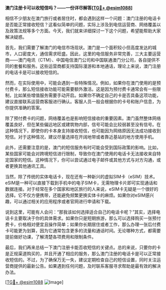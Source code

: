 **澳门注册卡可以收短信吗？——一份详尽解答[[TG💪+ @esim1088](https://t.me/s/esim1088)]**

相信不少朋友在澳门旅行或者居住时，都会遇到这样一个问题：澳门注册的电话卡是否能正常接收短信？这看似简单的问题，实际上涉及到电信运营商、网络覆盖以及政策法规等多个方面。今天，我们就来详细探讨一下这个问题，希望能帮助大家解决疑惑。

首先，我们需要了解澳门的电信市场现状。澳门是一个面积较小但高度发达的城市，人口密度大，通信需求旺盛。因此，这里的电信服务非常完善，三大主要运营商——澳门电讯（CTM）、中国电信澳门公司和中国联通澳门分公司，各自提供不同的套餐和服务。这些运营商都支持国际漫游和本地通话，理论上来说，澳门注册的电话卡是可以接收短信的。

然而，在实际使用中，可能会遇到一些特殊情况。例如，如果你在澳门使用的是预付费卡，那么短信接收功能可能需要额外激活。这是因为预付费卡通常会有一些限制，比如某些增值服务需要手动开启。如果你不确定自己的卡是否具备这项功能，建议直接联系运营商客服进行确认。客服人员一般会根据你的卡号和账户信息，为你提供准确的答案。

除了预付费卡的问题，网络覆盖也是影响短信接收的重要因素。澳门虽然整体网络覆盖良好，但在某些偏远地区或建筑物内部，信号可能会比较弱甚至没有信号。在这种情况下，即使你的卡本身支持接收短信，也可能因为网络原因无法成功接收到短信。对于这种情况，建议尽量选择在开阔地带或者靠近基站的地方使用手机。

此外，还需要注意的是，澳门的短信服务有时可能会受到国际政策的影响。比如，某些国家可能会对跨境短信进行限制，导致你在澳门使用的电话卡无法接收来自特定国家的短信。这种情况下，你可以尝试通过电子邮件或其他方式与对方沟通，或者更换其他通讯工具。

当然，除了传统的实体电话卡，现在还有一种新兴的虚拟SIM卡（eSIM）技术。eSIM是一种可以直接下载到手机中的电子SIM卡，无需物理卡片即可实现通话和数据连接。对于经常在多个国家和地区旅行的人来说，eSIM卡无疑是一个很好的选择。它不仅方便携带，还能避免频繁更换实体卡的麻烦。如果你对eSIM感兴趣，可以通过相关的应用程序或者官网进行申请和下载。

说到这里，可能有人会问：“那我该如何选择适合自己的电话卡呢？”其实，选择电话卡主要取决于你的具体需求。如果你只是短期旅游，那么可以选择购买一张预付费卡，价格相对便宜且操作简单；如果你长期居住或者工作，那么办理一张后付费卡可能更为划算，因为它通常包含更多的流量和通话时间。无论哪种方式，都需要提前做好功课，了解清楚各项费用和限制条件。

最后，我们再来总结一下澳门注册卡能否收短信的关键点。总的来说，只要你的卡是正规渠道购买的，并且开通了相应的服务，那么澳门注册的电话卡是可以正常接收短信的。不过，为了确保万无一失，建议定期检查自己的短信设置，同时关注运营商提供的最新公告。如果遇到任何问题，及时联系客服寻求帮助是最有效的解决办法。

[[TG💪+ @esim1088](https://t.me/s/esim1088) ![Image](https://i.postimg.cc/4NQfJmqS/Snipaste-2025-05-13-00-14-12.png)]